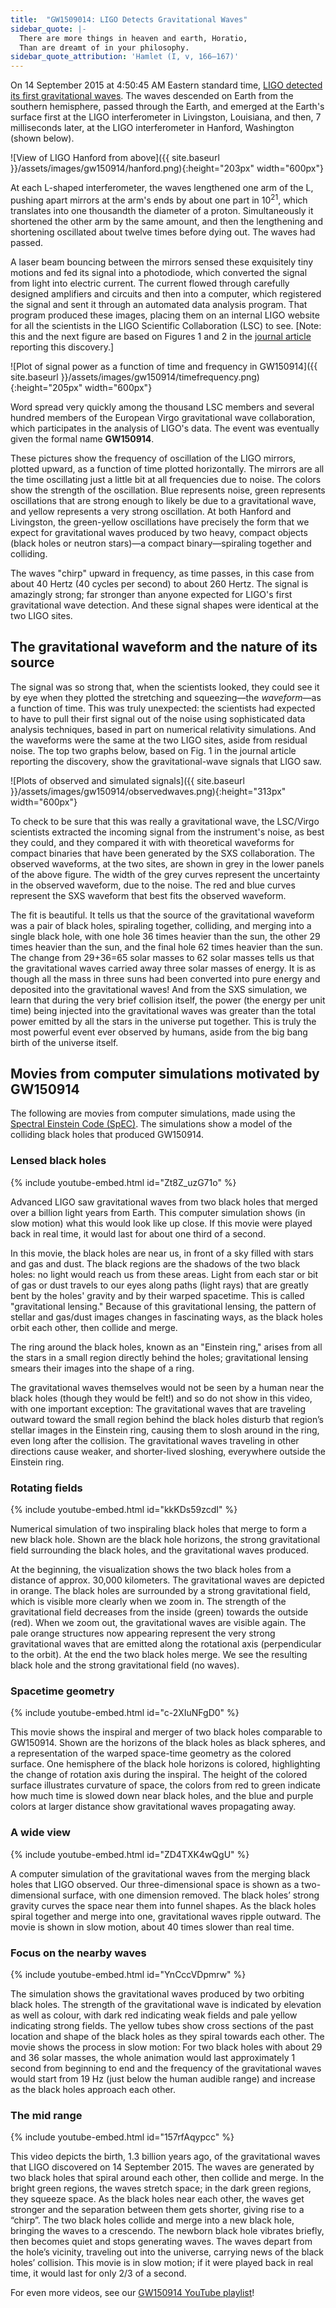 ```yaml
---
title:  "GW1509014: LIGO Detects Gravitational Waves"
sidebar_quote: |-
  There are more things in heaven and earth, Horatio,
  Than are dreamt of in your philosophy.
sidebar_quote_attribution: 'Hamlet (I, v, 166–167)'
---
```


On 14 September 2015 at 4:50:45 AM Eastern standard time, [LIGO detected its first gravitational
waves](https://link.aps.org/doi/10.1103/PhysRevLett.116.061102).  The waves descended on Earth from
the southern hemisphere, passed through the Earth, and emerged at the Earth's surface first at the
LIGO interferometer in Livingston, Louisiana, and then, 7 milliseconds later, at the LIGO
interferometer in Hanford, Washington (shown below).

![View of LIGO Hanford from above]({{ site.baseurl }}/assets/images/gw150914/hanford.png){:height="203px" width="600px"}

At each L-shaped interferometer, the waves lengthened one arm of the L, pushing apart mirrors at the
arm's ends by about one part in 10<sup>21</sup>, which translates into one thousandth the diameter
of a proton.  Simultaneously it shortened the other arm by the same amount, and then the lengthening
and shortening oscillated about twelve times before dying out.  The waves had passed.

A laser beam bouncing between the mirrors sensed these exquisitely tiny motions and fed its signal
into a photodiode, which converted the signal from light into electric current.  The current flowed
through carefully designed amplifiers and circuits and then into a computer, which registered the
signal and sent it through an automated data analysis program. That program produced these images,
placing them on an internal LIGO website for all the scientists in the LIGO Scientific Collaboration
(LSC) to see. [Note: this and the next figure are based on Figures 1 and 2 in the [journal
article](https://link.aps.org/doi/10.1103/PhysRevLett.116.061102) reporting this discovery.]

![Plot of signal power as a function of time and frequency in GW150914]({{ site.baseurl }}/assets/images/gw150914/timefrequency.png){:height="205px" width="600px"}

Word spread very quickly among the thousand LSC members and several hundred members of the European
Virgo gravitational wave collaboration, which participates in the analysis of LIGO's data.  The
event was eventually given the formal name <strong>GW150914</strong>.

These pictures show the frequency of oscillation of the LIGO mirrors, plotted upward, as a function
of time plotted horizontally. The mirrors are all the time oscillating just a little bit at all
frequencies due to noise.  The colors show the strength of the oscillation.  Blue represents noise,
green represents oscillations that are strong enough to likely be due to a gravitational wave, and
yellow represents a very strong oscillation. At both Hanford and Livingston, the green-yellow
oscillations have precisely the form that we expect for gravitational waves produced by two heavy,
compact objects (black holes or neutron stars)—a compact binary—spiraling together and colliding.

The waves "chirp" upward in frequency, as time passes, in this case from about 40 Hertz (40 cycles
per second) to about 260 Hertz.  The signal is amazingly strong; far stronger than anyone expected
for LIGO's first gravitational wave detection. And these signal shapes were identical at the two
LIGO sites.

## The gravitational waveform and the nature of its source

The signal was so strong that, when the scientists looked, they could see it by eye when they
plotted the stretching and squeezing—the <i>waveform</i>—as a function of time. This was truly
unexpected: the scientists had expected to have to pull their first signal out of the noise using
sophisticated data analysis techniques, based in part on numerical relativity simulations. And the
waveforms were the same at the two LIGO sites, aside from residual noise. The top two graphs below,
based on Fig. 1 in the journal article reporting the discovery, show the gravitational-wave signals
that LIGO saw.

![Plots of observed and simulated signals]({{ site.baseurl }}/assets/images/gw150914/observedwaves.png){:height="313px" width="600px"}

To check to be sure that this was really a gravitational wave, the LSC/Virgo scientists extracted
the incoming signal from the instrument's noise, as best they could, and they compared it with with
theoretical waveforms for compact binaries that have been generated by the SXS collaboration. The
observed waveforms, at the two sites, are shown in grey in the lower panels of the above figure. The
width of the grey curves represent the uncertainty in the observed waveform, due to the noise. The
red and blue curves represent the SXS waveform that best fits the observed waveform.
 
The fit is beautiful. It tells us that the source of the gravitational waveform was a pair of black
holes, spiraling together, colliding, and merging into a single black hole, with one hole 36 times
heavier than the sun, the other 29 times heavier than the sun, and the final hole 62 times heavier
than the sun. The change from 29+36=65 solar masses to 62 solar masses tells us that the
gravitational waves carried away three solar masses of energy.  It is as though all the mass in
three suns had been converted into pure energy and deposited into the gravitational waves! And from
the SXS simulation, we learn that during the very brief collision itself, the power (the energy per
unit time) being injected into the gravitational waves was greater than the total power emitted by
all the stars in the universe put together.  This is truly the most powerful event ever observed by
humans, aside from the big bang birth of the universe itself.


## Movies from computer simulations motivated by GW150914

The following are movies from computer simulations, made using the [Spectral Einstein Code
(SpEC)](black-holes.org/SpEC.html).  The simulations show a model of the colliding black holes that
produced GW150914.

### Lensed black holes

{% include youtube-embed.html id="Zt8Z_uzG71o" %}

Advanced LIGO saw gravitational waves from two black holes that merged over a billion light years
from Earth. This computer simulation shows (in slow motion) what this would look like up close. If
this movie were played back in real time, it would last for about one third of a second.

In this movie, the black holes are near us, in front of a sky filled with stars and gas and
dust. The black regions are the shadows of the two black holes: no light would reach us from these
areas. Light from each star or bit of gas or dust travels to our eyes along paths (light rays) that
are greatly bent by the holes' gravity and by their warped spacetime. This is called "gravitational
lensing." Because of this gravitational lensing, the pattern of stellar and gas/dust images changes
in fascinating ways, as the black holes orbit each other, then collide and merge.

The ring around the black holes, known as an "Einstein ring," arises from all the stars in a small
region directly behind the holes; gravitational lensing smears their images into the shape of a
ring.

The gravitational waves themselves would not be seen by a human near the black holes (though they
would be felt!) and so do not show in this video, with one important exception: The gravitational
waves that are traveling outward toward the small region behind the black holes disturb that
region’s stellar images in the Einstein ring, causing them to slosh around in the ring, even long
after the collision. The gravitational waves traveling in other directions cause weaker, and
shorter-lived sloshing, everywhere outside the Einstein ring.

### Rotating fields

{% include youtube-embed.html id="kkKDs59zcdI" %}

Numerical simulation of two inspiraling black holes that merge to form a new black hole. Shown are
the black hole horizons, the strong gravitational field surrounding the black holes, and the
gravitational waves produced.

At the beginning, the visualization shows the two black holes from a distance of approx. 30,000
kilometers. The gravitational waves are depicted in orange. The black holes are surrounded by a
strong gravitational field, which is visible more clearly when we zoom in. The strength of the
gravitational field decreases from the inside (green) towards the outside (red). When we zoom out,
the gravitational waves are visible again. The pale orange structures now appearing represent the
very strong gravitational waves that are emitted along the rotational axis (perpendicular to the
orbit). At the end the two black holes merge. We see the resulting black hole and the strong
gravitational field (no waves).

### Spacetime geometry

{% include youtube-embed.html id="c-2XIuNFgD0" %}

This movie shows the inspiral and merger of two black holes comparable to GW150914. Shown are the
horizons of the black holes as black spheres, and a representation of the warped space-time geometry
as the colored surface. One hemisphere of the black hole horizons is colored, highlighting the
change of rotation axis during the inspiral. The height of the colored surface illustrates curvature
of space, the colors from red to green indicate how much time is slowed down near black holes, and
the blue and purple colors at larger distance show gravitational waves propagating away.

### A wide view

{% include youtube-embed.html id="ZD4TXK4wQgU" %}

A computer simulation of the gravitational waves from the merging black holes that LIGO
observed. Our three-dimensional space is shown as a two-dimensional surface, with one dimension
removed. The black holes’ strong gravity curves the space near them into funnel shapes. As the black
holes spiral together and merge into one, gravitational waves ripple outward. The movie is shown in
slow motion, about 40 times slower than real time.

### Focus on the nearby waves

{% include youtube-embed.html id="YnCccVDpmrw" %}

The simulation shows the gravitational waves produced by two orbiting black holes. The strength of
the gravitational wave is indicated by elevation as well as colour, with dark red indicating weak
fields and pale yellow indicating strong fields. The yellow tubes show cross sections of the past
location and shape of the black holes as they spiral towards each other. The movie shows the process
in slow motion: For two black holes with about 29 and 36 solar masses, the whole animation would
last approximately 1 second from beginning to end and the frequency of the gravitational waves would
start from 19 Hz (just below the human audible range) and increase as the black holes approach each
other.

### The mid range

{% include youtube-embed.html id="157rfAqypcc" %}

This video depicts the birth, 1.3 billion years ago, of the gravitational waves that LIGO discovered
on 14 September 2015. The waves are generated by two black holes that spiral around each other, then
collide and merge. In the bright green regions, the waves stretch space; in the dark green regions,
they squeeze space. As the black holes near each other, the waves get stronger and the separation
between them gets shorter, giving rise to a “chirp”. The two black holes collide and merge into a
new black hole, bringing the waves to a crescendo. The newborn black hole vibrates briefly, then
becomes quiet and stops generating waves. The waves depart from the hole’s vicinity, traveling out
into the universe, carrying news of the black holes’ collision. This movie is in slow motion; if it
were played back in real time, it would last for only 2/3 of a second.


For even more videos, see our [GW150914 YouTube playlist](https://www.youtube.com/playlist?list=PLLZ9goBDt4Z9AbZQClE1FsH9xflGdByec)!
